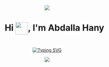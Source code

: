 <!-- Container div to center content -->
<div style="display: flex; justify-content: center; align-items: center; flex-direction: column; height: 100vh;">

  <!--horizontal divider(gradiant)-->
  <img src="https://user-images.githubusercontent.com/73097560/115834477-dbab4500-a447-11eb-908a-139a6edaec5c.gif">

  <!-- Centering the header -->
  <div id="user-content-toc">
<h1 align="center">	  
    <ul align="center">
      <summary>
Hi <img src="https://media.giphy.com/media/hvRJCLFzcasrR4ia7z/giphy.gif" width="40px" style="vertical-align: middle;">, I'm Abdalla Hany</h1>
      </summary>
    </ul>   
  </div>


  <!-- Typing SVG centered -->
  <p align="center">
    <a href="https://git.io/typing-svg"><img src="https://readme-typing-svg.demolab.com?font=Fira+Code&pause=1000&color=D2A306&center=true&vCenter=true&random=false&width=600&lines=Embedded+Software+Engineer;Fresh+Graduated+Mechatronics+Engineer;Always+learning+new+things;Using+Software+as+a+solution+for+every+Problem" alt="Typing SVG" /></a>
  </p>

  <!--horizontal divider(gradiant)-->
  <img src="https://user-images.githubusercontent.com/73097560/115834477-dbab4500-a447-11eb-908a-139a6edaec5c.gif">
  
</div>

## <img src = "https://i.pinimg.com/originals/3f/7e/4e/3f7e4eff7c96e9fe4b8b4b1ff3f7bdb5.gif" width = 6.5%> About me

<img align="right" src="https://github.com/7oSkaaa/7oSkaaa/blob/main/Images/Right_Side.gif?raw=true" width=30%>

<br><br>
- 👨‍💻 I'm Embedded Software Engineer.
- :school: I am a `Fresh Graduate` from the [Faculty of Mechatronics Engineering](https://o6u.edu.eg/dpages.aspx?FactId=1&id=422) at [October 6 University](https://o6u.edu.eg/default.aspx?id=70).
- ✍🏻 I love using Software as a solution for every Problem.
- 🤓 Always learning new things.
- :thinking: I’m currently open for a new `job opportunity`, this is [MY RESUME](https://drive.google.com/file/d/1VBydo3sATCNfcVttpv6WO6KqB7h51ps8/view?usp=sharing).
<br>

## <img src="https://media1.tenor.com/m/IoTET0dShKwAAAAC/refund.gif" width="10%"> Connect with me
<p align="center">
	<a href="mailto:abdallahanyalsaid77@gmail.com"><img img src="https://img.shields.io/badge/gmail-%23EA4335.svg?style=plastic&logo=gmail&logoColor=white" alt="Gmail"/></a>
	<a href="https://github.com/abdalla-hany"><img src="https://img.shields.io/badge/github-%23181717.svg?style=plastic&logo=github&logoColor=white" alt="GitHub"/></a>
	<a href="https://wa.me/0201095316011"><img src="https://img.shields.io/badge/whatsapp-%2325D366.svg?style=plastic&logo=whatsapp&logoColor=white" alt="Whatsapp"/></a>
	<a href="https://www.linkedin.com/in/abdalla-hany-00b759205/"><img src="https://img.shields.io/badge/linkedin-%230A66C2.svg?style=plastic&logo=linkedin&logoColor=white" alt="LinkedIn"/></a>
	<a href="https://www.facebook.com/abdallajc8/"><img src="https://img.shields.io/badge/facebook-%231877F2.svg?style=plastic&logo=facebook&logoColor=white" alt="Facebook"/></a>
</p>


